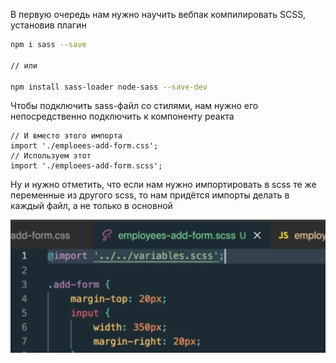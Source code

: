 
В первую очередь нам нужно научить вебпак компилировать SCSS, установив плагин

```bash
npm i sass --save

// или

npm install sass-loader node-sass --save-dev
```

Чтобы подключить sass-файл со стилями, нам нужно его непосредственно подключить к компоненту реакта

```JSX
// И вместо этого импорта
import './emploees-add-form.css';  
// Используем этот
import './emploees-add-form.scss';
```

Ну и нужно отметить, что если нам нужно импортировать в scss те же переменные из другого scss, то нам придётся импорты делать в каждый файл, а не только в основной

![](_png/Pasted%20image%2020221023172038.png)